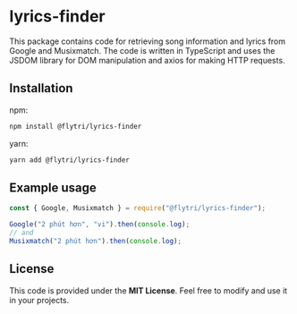 # lyrics-finder

This package contains code for retrieving song information and lyrics from Google and Musixmatch. The code is written in TypeScript and uses the JSDOM library for DOM manipulation and axios for making HTTP requests.

## Installation

npm:

```bash
npm install @flytri/lyrics-finder
```

yarn:

```bash
yarn add @flytri/lyrics-finder
```

## Example usage

```js
const { Google, Musixmatch } = require("@flytri/lyrics-finder");

Google("2 phút hơn", "vi").then(console.log);
// and
Musixmatch("2 phút hơn").then(console.log);
```

## License

This code is provided under the **MIT License**. Feel free to modify and use it in your projects.
